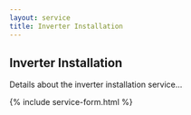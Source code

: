 ```yaml
---
layout: service
title: Inverter Installation
---
```


<h2>Inverter Installation</h2>
<p>Details about the inverter installation service...</p>

{% include service-form.html %}
